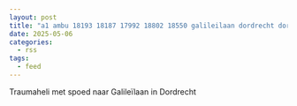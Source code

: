```yaml
---
layout: post
title: "a1 ambu 18193 18187 17992 18802 18550 galileilaan dordrecht dordrt bon 66903"
date: 2025-05-06
categories: 
  - rss
tags: 
  - feed
---
```


Traumaheli met spoed naar Galileïlaan in Dordrecht
